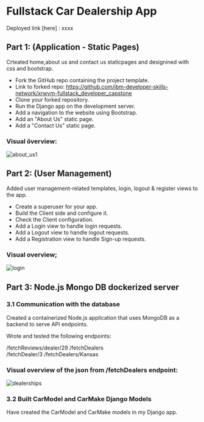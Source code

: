 # Fullstack Car Dealership App
Deployed link [here] : xxxx

## Part 1: (Application - Static Pages)
Crteated home,about us and contact us staticpages and designined with css and bootstrap.
- Fork the GitHub repo containing the project template.
- Link to forked repo:
  https://github.com/ibm-developer-skills-network/xrwvm-fullstack_developer_capstone
- Clone your forked repository.
- Run the Django app on the development server.
- Add a navigation to the website using Bootstrap.
- Add an "About Us" static page.
- Add a "Contact Us" static page.

### Visual överview:
![about_us1](https://github.com/hihassan1998/xrwvm-fullstack_developer_capstone/assets/150392365/384a4797-56fd-4da7-82f3-2b4ed75b0b63)


## Part 2: (User Management)
Added user management-related templates, login, logout & register views to the app. 
- Create a superuser for your app.
- Build the Client side and configure it.
- Check the Client configuration.
- Add a Login view to handle login requests.
- Add a Logout view to handle logout requests.
- Add a Registration view to handle Sign-up requests.
  
### Visual overview;

![login](https://github.com/hihassan1998/xrwvm-fullstack_developer_capstone/assets/150392365/995ea124-2003-4478-bcd7-f757dbf32d07)

## Part 3: Node.js Mongo DB dockerized server
### 3.1 Communication with the database
Created a containerized Node.js application that uses MongoDB as a backend to serve API endpoints.

Wrote and tested the following endpoints:
 
/fetchReviews/dealer/29
/fetchDealers  
/fetchDealer/3
/fetchDealers/Kansas

### Visual overview of the json from /fetchDealers endpoint:
![dealerships](https://github.com/hihassan1998/xrwvm-fullstack_developer_capstone/assets/150392365/1b50c0b0-d181-4f8b-aa86-93872aa588fe)

### 3.2 Built CarModel and CarMake Django Models
Have created the CarModel and CarMake models in my Django app.




